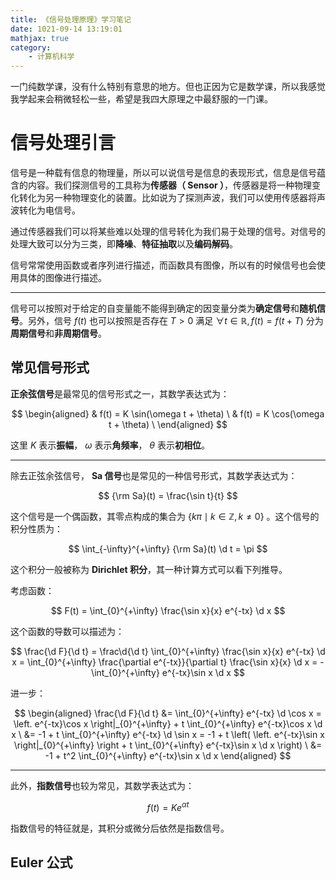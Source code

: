 ```yaml
---
title: 《信号处理原理》学习笔记
date: 1021-09-14 13:19:01
mathjax: true
category:
    - 计算机科学
---
```


一门纯数学课，没有什么特别有意思的地方。但也正因为它是数学课，所以我感觉我学起来会稍微轻松一些，希望是我四大原理之中最舒服的一门课。

$$
\newcommand{\d}{\mathrm{d}}
$$

<!-- more -->

# 信号处理引言

信号是一种载有信息的物理量，所以可以说信号是信息的表现形式，信息是信号蕴含的内容。我们探测信号的工具称为**传感器（ Sensor ）**，传感器是将一种物理变化转化为另一种物理变化的装置。比如说为了探测声波，我们可以使用传感器将声波转化为电信号。

通过传感器我们可以将某些难以处理的信号转化为我们易于处理的信号。对信号的处理大致可以分为三类，即**降噪**、**特征抽取**以及**编码解码**。

信号常常使用函数或者序列进行描述，而函数具有图像，所以有的时候信号也会使用具体的图像进行描述。

---

信号可以按照对于给定的自变量能不能得到确定的因变量分类为**确定信号**和**随机信号**。另外，信号 $f(t)$ 也可以按照是否存在 $T > 0$ 满足 $\forall t \in \mathbb R, f(t) = f(t + T)$ 分为**周期信号**和**非周期信号**。

## 常见信号形式

**正余弦信号**是最常见的信号形式之一，其数学表达式为：

$$
\begin{aligned}
& f(t) = K \sin(\omega t + \theta) \
& f(t) = K \cos(\omega t + \theta) \
\end{aligned}
$$

这里 $K$ 表示**振幅**， $\omega$ 表示**角频率**， $\theta$ 表示**初相位**。

---

除去正弦余弦信号， **Sa 信号**也是常见的一种信号形式，其数学表达式为：

$$
{\rm Sa}(t) = \frac{\sin t}{t}
$$

这个信号是一个偶函数，其零点构成的集合为 $\{ k\pi \mid k \in \mathbb Z, k \neq 0 \}$ 。这个信号的积分性质为：

$$
\int_{-\infty}^{+\infty} {\rm Sa}(t) \d t = \pi
$$

这个积分一般被称为 **Dirichlet 积分**，其一种计算方式可以看下列推导。

考虑函数：

$$
F(t) = \int_{0}^{+\infty} \frac{\sin x}{x} e^{-tx} \d x
$$

这个函数的导数可以描述为：

$$
\frac{\d F}{\d t} = \frac\d{\d t} \int_{0}^{+\infty} \frac{\sin x}{x} e^{-tx} \d x = \int_{0}^{+\infty} \frac{\partial e^{-tx}}{\partial t} \frac{\sin x}{x} \d x = -\int_{0}^{+\infty} e^{-tx}\sin x \d x
$$

进一步：

$$
\begin{aligned}
\frac{\d F}{\d t} &= \int_{0}^{+\infty} e^{-tx} \d \cos x = \left. e^{-tx}\cos x \right|_{0}^{+\infty} + t \int_{0}^{+\infty} e^{-tx}\cos x \d x \
&= -1 + t \int_{0}^{+\infty} e^{-tx} \d \sin x = -1 + t \left( \left. e^{-tx}\sin x \right|_{0}^{+\infty} \right + t \int_{0}^{+\infty} e^{-tx}\sin x \d x \right) \
&= -1 + t^2 \int_{0}^{+\infty} e^{-tx}\sin x \d x
\end{aligned}
$$

---

此外，**指数信号**也较为常见，其数学表达式为：

$$
f(t) = K e^{\alpha t}
$$

指数信号的特征就是，其积分或微分后依然是指数信号。

## Euler 公式